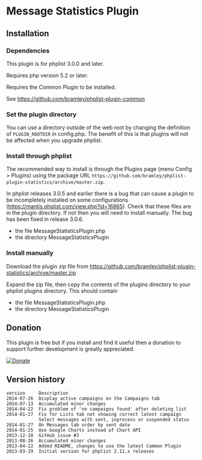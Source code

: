 # Message Statistics Plugin #

## Installation ##

### Dependencies ###

This plugin is for phplist 3.0.0 and later.

Requires php version 5.2 or later.

Requires the Common Plugin to be installed. 

See <https://github.com/bramley/phplist-plugin-common>

### Set the plugin directory ###
You can use a directory outside of the web root by changing the definition of `PLUGIN_ROOTDIR` in config.php.
The benefit of this is that plugins will not be affected when you upgrade phplist.

### Install through phplist ###
The recommended way to install is through the Plugins page (menu Config > Plugins) using the package URL `https://github.com/bramley/phplist-plugin-statistics/archive/master.zip`.

In phplist releases 3.0.5 and earlier there is a bug that can cause a plugin to be incompletely installed on some configurations (<https://mantis.phplist.com/view.php?id=16865>). 
Check that these files are in the plugin directory. If not then you will need to install manually. The bug has been fixed in release 3.0.6.

* the file MessageStatisticsPlugin.php
* the directory MessageStatisticsPlugin

### Install manually ###
Download the plugin zip file from <https://github.com/bramley/phplist-plugin-statistics/archive/master.zip>

Expand the zip file, then copy the contents of the plugins directory to your phplist plugins directory.
This should contain

* the file MessageStatisticsPlugin.php
* the directory MessageStatisticsPlugin

## Donation ##

This plugin is free but if you install and find it useful then a donation to support further development is greatly appreciated.

[![Donate](https://www.paypalobjects.com/en_US/i/btn/btn_donate_LG.gif)](https://www.paypal.com/cgi-bin/webscr?cmd=_s-xclick&hosted_button_id=W5GLX53WDM7T4)

## Version history ##

    version     Description
    2014-07-26  Display active campaigns on the Campaigns tab
    2014-07-13  Accumulated minor changes
    2014-04-22  Fix problem of 'no campaigns found' after deleting list
    2014-01-27  Fix for Lists tab not showing correct latest campaign
                Select messages with sent, inprocess or suspended status 
    2014-01-27  On Messages tab order by sent date
    2014-01-25  Use Google Charts instead of Chart API
    2013-12-10  GitHub issue #3
    2013-08-26  Accumulated minor changes
    2013-04-22  Added README, changes to use the latest Common Plugin 
    2013-03-29  Initial version for phplist 2.11.x releases

